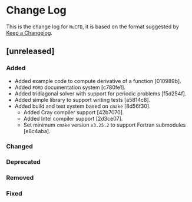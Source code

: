 # Change Log

This is the change log for `NuCFD`, it is based on the format suggested by [Keep a Changelog](https://keepachangelog.com).

## [unreleased]

### Added

- Added example code to compute derivative of a function [010989b].
- Added `FORD` documentation system [c780fe1].
- Added tridiagonal solver with support for periodic problems [f5d254f].
- Added simple library to support writing tests [a5814c8].
- Added build and test system based on `cmake` [8d56f30].
  - Added Cray compiler support [42b7070].
  - Added Intel compiler support [2d3ce07].
  - Set minimum `cmake` version `v3.25.2` to support Fortran submodules [e8c4aba].

### Changed
### Deprecated
### Removed
### Fixed
